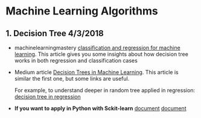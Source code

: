 
# Machine Learning Algorithms

## 1. Decision Tree 4/3/2018
  - machinelearningmastery [classification and regression for machine learning](https://machinelearningmastery.com/classification-and-regression-trees-for-machine-learning/).
  This article gives you some insights about how decision tree works in both regression and classification cases
  - Medium article [Decision Trees in Machine Learning](https://towardsdatascience.com/decision-trees-in-machine-learning-641b9c4e8052).
  This article is similar the first one, but some links are useful.
  
       For example, to understand deeper in random tree applied in regression: [decision tree in regression](http://www.saedsayad.com/decision_tree_reg.htm)
  
  - **If you want to apply in Python with Sckit-learn**
  [document](http://scikit-learn.org/stable/modules/generated/sklearn.tree.DecisionTreeRegressor.html)
  [document](http://scikit-learn.org/stable/auto_examples/tree/plot_unveil_tree_structure.html)
